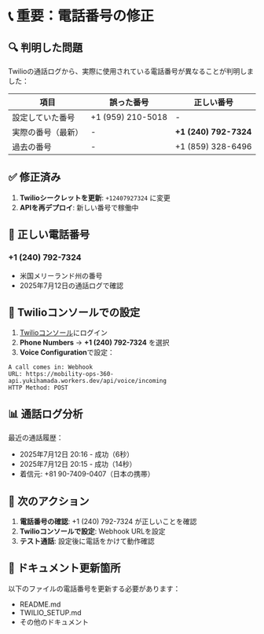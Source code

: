 # 📞 重要：電話番号の修正

## 🔍 判明した問題

Twilioの通話ログから、実際に使用されている電話番号が異なることが判明しました：

| 項目 | 誤った番号 | 正しい番号 |
|------|-----------|------------|
| 設定していた番号 | +1 (959) 210-5018 | - |
| 実際の番号（最新） | - | **+1 (240) 792-7324** |
| 過去の番号 | - | +1 (859) 328-6496 |

## ✅ 修正済み

1. **Twilioシークレットを更新**: `+12407927324` に変更
2. **APIを再デプロイ**: 新しい番号で稼働中

## 📱 正しい電話番号

### **+1 (240) 792-7324**
- 米国メリーランド州の番号
- 2025年7月12日の通話ログで確認

## 🔧 Twilioコンソールでの設定

1. [Twilioコンソール](https://console.twilio.com)にログイン
2. **Phone Numbers** → **+1 (240) 792-7324** を選択
3. **Voice Configuration**で設定：

```
A call comes in: Webhook
URL: https://mobility-ops-360-api.yukihamada.workers.dev/api/voice/incoming
HTTP Method: POST
```

## 📊 通話ログ分析

最近の通話履歴：
- 2025年7月12日 20:16 - 成功（6秒）
- 2025年7月12日 20:15 - 成功（14秒）
- 着信元: +81 90-7409-0407（日本の携帯）

## 🎯 次のアクション

1. **電話番号の確認**: +1 (240) 792-7324 が正しいことを確認
2. **Twilioコンソールで設定**: Webhook URLを設定
3. **テスト通話**: 設定後に電話をかけて動作確認

## 📝 ドキュメント更新箇所

以下のファイルの電話番号を更新する必要があります：
- README.md
- TWILIO_SETUP.md
- その他のドキュメント
